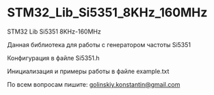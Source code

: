 # STM32_Lib_Si5351_8KHz_160MHz
STM32 Lib Si5351 8KHz-160MHz

Данная библиотека для работы с генератором частоты Si5351

Конфигурация в файле Si5351.h

Инициализация и примеры работы в файле example.txt

По всем вопросам пишите: golinskiy.konstantin@gmail.com